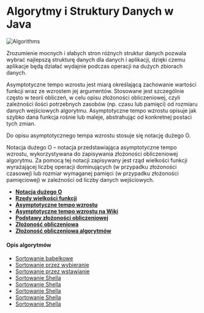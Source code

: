 # Algorytmy i Struktury Danych w Java

![Algorithms](https://img.shields.io/badge/Algorithms--And--Data--Structures-Programming--in--Java-green.svg?longCache=true&style=for-the-badge)


Zrozumienie mocnych i słabych stron różnych struktur danych pozwala wybrać najlepszą strukturę danych dla danych i aplikacji, dzięki czemu aplikacje będą działać wydajnie podczas operacji na dużych zbiorach danych.

Asymptotyczne tempo wzrostu jest miarą określającą zachowanie wartości funkcji wraz ze wzrostem jej argumentów. Stosowane jest szczególnie często w teorii obliczeń, w celu opisu złożoności obliczeniowej, czyli zależności ilości potrzebnych zasobów (np. czasu lub pamięci) od rozmiaru danych wejściowych algorytmu. Asymptotyczne tempo wzrostu opisuje jak szybko dana funkcja rośnie lub maleje, abstrahując od konkretnej postaci tych zmian.

Do opisu asymptotycznego tempa wzrostu stosuje się notację dużego O.

Notacja dużego O – notacja przedstawiająca asymptotyczne tempo wzrostu, wykorzystywana do zapisywania złożoności obliczeniowej algorytmu. Za pomocą tej notacji zapisywany jest rząd wielkości funkcji wyrażającej liczbę operacji dominujących (w przypadku złożoności czasowej) lub rozmiar wymaganej pamięci (w przypadku złożoności pamięciowej) w zależności od liczby danych wejściowych.

- **[Notacja dużego O](http://algorytmy.ency.pl/artykul/notacja_duzego_o)**
- **[Rzędy wielkości funkcji](http://www.algorytm.org/kurs-algorytmiki/rzedy-wielkosci-funkcji.html)**
- **[Asymptotyczne tempo wzrostu](https://pl.khanacademy.org/computing/computer-science/algorithms/asymptotic-notation/a/asymptotic-notation)**
- **[Asymptotyczne tempo wzrostu na Wiki](https://pl.wikipedia.org/wiki/Asymptotyczne_tempo_wzrostu)**
- **[Podstawy złożoności obliczeniowej](http://www.samouczekprogramisty.pl/podstawy-zlozonosci-obliczeniowej/)**
- **[Złożoność obliczeniowa](http://th-www.if.uj.edu.pl/~erichter/dydaktyka/Dydaktyka2010/TPI-2010/TPI-wyklad-3a-2010.pdf)**
- **[Złożoność obliczeniowa algorytmów ](http://th-www.if.uj.edu.pl/~erichter/dydaktyka/Dydaktyka2013/TPI-2013/TPI-wyklad-3-2013-newTempl.pdf)**

#### Opis algorytmów

- [Sortowanie bąbelkowe](https://pl.wikipedia.org/wiki/Sortowanie_b%C4%85belkowe)
- [Sortowanie przez wybieranie](https://pl.wikipedia.org/wiki/Sortowanie_przez_wybieranie)
- [Sortowanie przez wstawianie](https://pl.wikipedia.org/wiki/Sortowanie_przez_wstawianie)
- [Sortowanie Shella](https://pl.wikipedia.org/wiki/Sortowanie_Shella)
- [Sortowanie Shella](https://pl.wikipedia.org/wiki/Sortowanie_Shella)
- [Sortowanie Shella](https://pl.wikipedia.org/wiki/Sortowanie_Shella)
- [Sortowanie Shella](https://pl.wikipedia.org/wiki/Sortowanie_Shella)
- [Sortowanie Shella](https://pl.wikipedia.org/wiki/Sortowanie_Shella)
